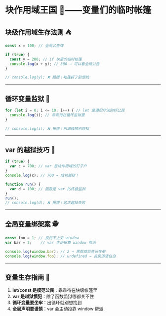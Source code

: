 # 块作用域王国 🏰——变量们的临时帐篷

## 块级作用域生存法则 ⛺

```javascript
const x = 100; // 全局公告牌

if (true) {
  const y = 200; // if 块里的临时帐篷
  console.log(x + y); // 300 → 可以看全局公告
}

// console.log(y); ❌ 报错！帐篷拆了别想找
```

---

## 循环变量监狱 🔄

```javascript
for (let i = 0; i <= 10; i++) { // let 是遵纪守法的好公民
  console.log(i); // 乖乖待在循环监狱里
}

// console.log(i); ❌ 报错！刑满释放别想找
```

---

## var 的越狱技巧 🦹

```javascript
if (true) {
  var c = 700; // var 是块作用域的钉子户
}
console.log(c); // 700 → 成功越狱！

function run() {
  var d = 100; // 函数是 var 的终极监狱
}
run();
// console.log(d); ❌ 报错！这次越狱失败
```

---

## 全局变量绑架案 🕵️

```javascript
const foo = 1; // 良民不上交 window
var bar = 2;    // var 主动投靠 window 帮派

console.log(window.bar); // 2 → 黑帮成员登记在册
console.log(window.foo); // undefined → 良民清清白白
```

---

## 变量生存指南 🧭

1. **let/const 是模范公民**：乖乖待在块级帐篷里
2. **var 是越狱惯犯**：除了函数监狱哪都关不住
3. **循环变量要坐牢**：出循环就别想找到
4. **全局声明要谨慎**：var 会主动投靠 window 帮派


